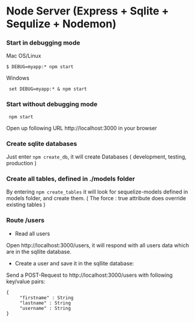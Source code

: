 
# Node Server (Express + Sqlite + Sequlize + Nodemon)



<h3>Start in debugging mode</h3>

  Mac OS/Linux 

  ``` $ DEBUG=myapp:* npm start ```

  Windows 

  ``` set DEBUG=myapp:* & npm start``` 


<h3>Start without debugging mode</h3>

  ``` npm start``` 


Open up following URL http://localhost:3000 in your browser


<h3> Create sqlite databases </h3>

Just enter ```npm create_db```, it will create Databases ( development, testing, production )

<h3> Create all tables, defined in ./models folder </h3>

By entering ```npm create_tables``` it will look for sequelize-models defined in models folder, and create them. 
( The force : true attribute does override existing tables ) 

<h3> Route /users </h3>

- Read all users

Open http://localhost:3000/users, it will respond with all users data which are in the sqllite database.

- Create a user and save it in the sqllite database: 

Send a POST-Request to http://localhost:3000/users with following key/value pairs:

``` 
{ 
     "firstname" : String  
     "lastname" : String  
     "username" : String 
}












